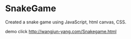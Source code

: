 # SnakeGame
Created a snake game using JavaScript, html canvas, CSS.

demo  click http://wangjun-yang.com/Snakegame.html
